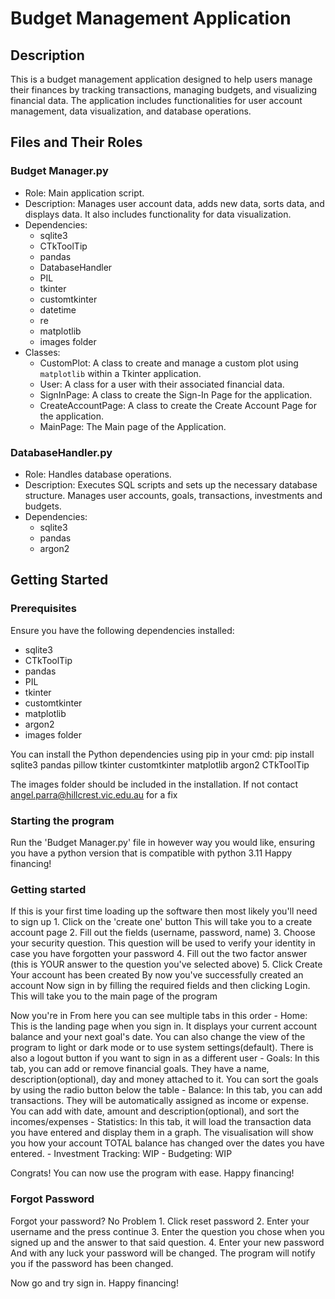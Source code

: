 # Budget Management Application

## Description
This is a budget management application designed to help users manage their finances by tracking transactions, managing budgets, and visualizing financial data. The application includes functionalities for user account management, data visualization, and database operations.

## Files and Their Roles
### Budget Manager.py
- Role: Main application script.
- Description: Manages user account data, adds new data, sorts data, and displays data. It also includes functionality for data visualization.
- Dependencies:
  - sqlite3
  - CTkToolTip
  - pandas
  - DatabaseHandler
  - PIL
  - tkinter
  - customtkinter
  - datetime
  - re
  - matplotlib
  - images folder
- Classes:
  - CustomPlot: A class to create and manage a custom plot using `matplotlib` within a Tkinter application.
  - User: A class for a user with their associated financial data.
  - SignInPage: A class to create the Sign-In Page for the application.
  - CreateAccountPage: A class to create the Create Account Page for the application.
  - MainPage: The Main page of the Application.

### DatabaseHandler.py
- Role: Handles database operations.
- Description: Executes SQL scripts and sets up the necessary database structure. Manages user accounts, goals, transactions, investments and budgets.
- Dependencies:
  - sqlite3
  - pandas
  - argon2


## Getting Started
### Prerequisites
Ensure you have the following dependencies installed:
- sqlite3
- CTkToolTip
- pandas
- PIL
- tkinter
- customtkinter
- matplotlib
- argon2
- images folder

You can install the Python dependencies using pip in your cmd:
pip install sqlite3 pandas pillow tkinter customtkinter matplotlib argon2 CTkToolTip

The images folder should be included in the installation. If not contact angel.parra@hillcrest.vic.edu.au for a fix

### Starting the program
Run the 'Budget Manager.py' file in however way you would like, ensuring you have a python version that is compatible with python 3.11
Happy financing!

### Getting started
If this is your first time loading up the software then most likely you'll need to sign up
    1. Click on the 'create one' button
    This will take you to a create account page
    2. Fill out the fields (username, password, name)
    3. Choose your security question.
    This question will be used to verify your identity in case you have forgotten your password
    4. Fill out the two factor answer (this is YOUR answer to the question you've selected above)
    5. Click Create
    Your account has been created
By now you've successfully created an account
Now sign in by filling the required fields and then clicking Login. This will take you to the main page of the program

Now you're in
From here you can see multiple tabs in this order
    - Home: This is the landing page when you sign in. It displays your current account balance and your next goal's date. You can also change the view of the program to light or dark mode or to use system settings(default). There is also a logout button if you want to sign in as a different user
    - Goals: In this tab, you can add or remove financial goals. They have a name, description(optional), day and money attached to it. You can sort the goals by using the radio button below the table
    - Balance: In this tab, you can add transactions. They will be automatically assigned as income or expense. You can add with date, amount and description(optional), and sort the incomes/expenses
    - Statistics: In this tab, it will load the transaction data you have entered and display them in a graph. The visualisation will show you how your account TOTAL balance has changed over the dates you have entered.
    - Investment Tracking: WIP
    - Budgeting: WIP

Congrats!
You can now use the program with ease.
Happy financing!


### Forgot Password
Forgot your password? No Problem
    1. Click reset password
    2. Enter your username and the press continue
    3. Enter the question you chose when you signed up and the answer to that said question.
    4. Enter your new password
    And with any luck your password will be changed. The program will notify you if the password has been changed.

Now go and try sign in.
Happy financing!



